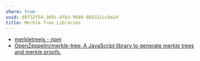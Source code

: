 ```yaml
---
share: true
uuid: d8f32f54-369c-4fb3-9609-603311cc8e24
title: Merkle Tree Libraries
---
```

* [merkletreejs - npm](https://www.npmjs.com/package/merkletreejs)
* [OpenZeppelin/merkle-tree: A JavaScript library to generate merkle trees and merkle proofs.](https://github.com/OpenZeppelin/merkle-tree)
